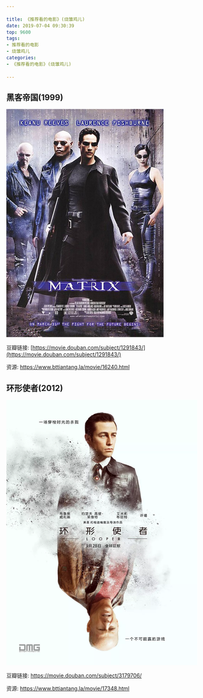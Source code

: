 ```yaml
---

title: 《推荐看的电影》(烧雏鸡儿)
date: 2019-07-04 09:30:39
top: 9600
tags: 
- 推荐看的电影
- 烧雏鸡儿
categories:
- 《推荐看的电影》(烧雏鸡儿)

---
```



## 黑客帝国(1999)

![](https://raw.githubusercontent.com/zhaoolee/GraphBed/master/zhaoolee_images000002/56cae86a632ad275e693d36f6442e4ad.png)



豆瓣链接: [https://movie.douban.com/subject/1291843/](https://movie.douban.com/subject/1291843/)

资源: <https://www.bttiantang.la/movie/16240.html>



<!-- more -->

## 环形使者(2012)



![](https://raw.githubusercontent.com/zhaoolee/GraphBed/master/zhaoolee_images000002/7bd9936e258e39eb5312fe74e271caa2.png)



豆瓣链接: https://movie.douban.com/subject/3179706/

资源: <https://www.bttiantang.la/movie/17348.html>






